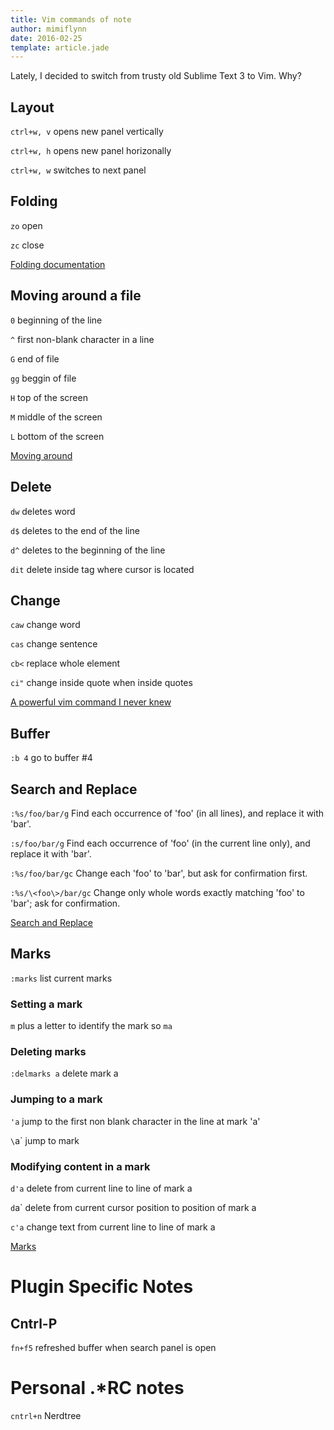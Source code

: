 ```yaml
---
title: Vim commands of note
author: mimiflynn
date: 2016-02-25
template: article.jade
---
```


Lately, I decided to switch from trusty old Sublime Text 3 to Vim. Why?

<span class="more"></span>

## Layout

`ctrl+w, v` opens new panel vertically

`ctrl+w, h` opens new panel horizonally

`ctrl+w, w` switches to next panel

## Folding

`zo` open

`zc` close

[Folding documentation](http://vim.wikia.com/wiki/Folding)

## Moving around a file

`0` beginning of the line

`^` first non-blank character in a line

`G` end of file

`gg` beggin of file

`H` top of the screen

`M` middle of the screen

`L` bottom of the screen

[Moving around](http://vim.wikia.com/wiki/Moving_around)


## Delete
`dw` deletes word

`d$` deletes to the end of the line

`d^` deletes to the beginning of the line

`dit` delete inside tag where cursor is located

## Change

`caw` change word

`cas` change sentence

`cb<` replace whole element

`ci"` change inside quote when inside quotes

[A powerful vim command I never knew](http://everythingsysadmin.com/2010/09/a-powerful-vim-command-i-never.html)

## Buffer

`:b 4` go to buffer #4

## Search and Replace

`:%s/foo/bar/g` Find each occurrence of 'foo' (in all lines), and replace it with 'bar'.

`:s/foo/bar/g` Find each occurrence of 'foo' (in the current line only), and replace it with 'bar'.

`:%s/foo/bar/gc` Change each 'foo' to 'bar', but ask for confirmation first.

`:%s/\<foo\>/bar/gc` Change only whole words exactly matching 'foo' to 'bar'; ask for confirmation.

[Search and Replace](http://vim.wikia.com/wiki/Search_and_replace)

## Marks

`:marks` list current marks

### Setting a mark
`m` plus a letter to identify the mark so `ma`

### Deleting marks
`:delmarks a`	delete mark a

### Jumping to a mark
`'a` jump to the first non blank character in the line at mark 'a'

`\`a` jump to mark

### Modifying content in a mark
`d'a`	delete from current line to line of mark a

`d`a`	delete from current cursor position to position of mark a

`c'a`	change text from current line to line of mark a


[Marks](http://vim.wikia.com/wiki/Using_marks)


# Plugin Specific Notes

## Cntrl-P

`fn+f5` refreshed buffer when search panel is open


# Personal .*RC notes

`cntrl+n` Nerdtree



